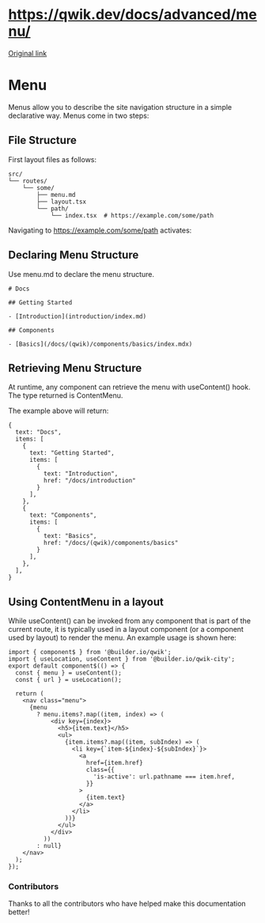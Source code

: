 # https://qwik.dev/docs/advanced/menu/

[Original link](https://qwik.dev/docs/advanced/menu/)

# Menu

Menus allow you to describe the site navigation structure in a simple declarative way. Menus come in two steps:

## File Structure

First layout files as follows:

```
src/
└── routes/
    └── some/
        ├── menu.md
        ├── layout.tsx
        └── path/
            └── index.tsx  # https://example.com/some/path
```

Navigating to https://example.com/some/path activates:

## Declaring Menu Structure

Use menu.md to declare the menu structure.

```
# Docs
 
## Getting Started
 
- [Introduction](introduction/index.md)
 
## Components
 
- [Basics](/docs/(qwik)/components/basics/index.mdx)
```

## Retrieving Menu Structure

At runtime, any component can retrieve the menu with useContent() hook. The type returned is ContentMenu.

The example above will return:

```
{
  text: "Docs",
  items: [
    {
      text: "Getting Started",
      items: [
        {
          text: "Introduction",
          href: "/docs/introduction"
        }
      ],
    },
    {
      text: "Components",
      items: [
        {
          text: "Basics",
          href: "/docs/(qwik)/components/basics"
        }
      ],
    },
  ],
}
```

## Using ContentMenu in a layout

While useContent() can be invoked from any component that is part of the current route, it is typically used in a layout component (or a component used by layout) to render the menu. An example usage is shown here:

```
import { component$ } from '@builder.io/qwik';
import { useLocation, useContent } from '@builder.io/qwik-city';
export default component$(() => {
  const { menu } = useContent();
  const { url } = useLocation();
 
  return (
    <nav class="menu">
      {menu
        ? menu.items?.map((item, index) => (
            <div key={index}>
              <h5>{item.text}</h5>
              <ul>
                {item.items?.map((item, subIndex) => (
                  <li key={`item-${index}-${subIndex}`}>
                    <a
                      href={item.href}
                      class={{
                        'is-active': url.pathname === item.href,
                      }}
                    >
                      {item.text}
                    </a>
                  </li>
                ))}
              </ul>
            </div>
          ))
        : null}
    </nav>
  );
});
```

### Contributors

Thanks to all the contributors who have helped make this documentation better!
